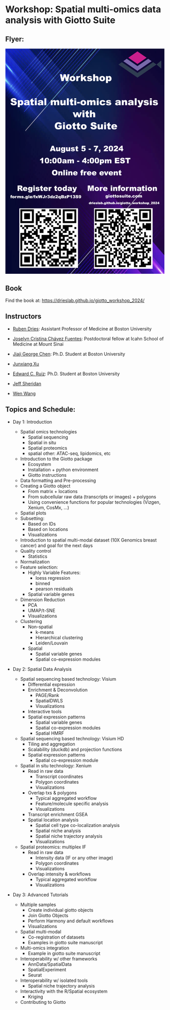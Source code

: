 
# Workshop: Spatial multi-omics data analysis with Giotto Suite

## Flyer:
<img src="./img/misc/giotto_flyer.png" alt="image" width="500" height="auto">

## Book

Find the book at: https://drieslab.github.io/giotto_workshop_2024/

## Instructors

- [Ruben Dries](https://www.drieslab.com/): Assistant Professor of Medicine at Boston University

- [Joselyn Cristina Chávez Fuentes](https://comunidadbioinfo.github.io/es/authors/josschavezf/): Postdoctoral fellow at Icahn School of Medicine at Mount Sinai

- [Jiaji George Chen](https://x/jiaji_g_chen): Ph.D. Student at Boston University

- [Junxiang Xu]()

- [Edward C. Ruiz](https://x.com/ed2uiz): Ph.D. Student at Boston University  

- [Jeff Sheridan]()

- [Wen Wang]()


## Topics and Schedule:


- Day 1: Introduction
    - Spatial omics technologies
        - Spatial sequencing
        - Spatial in situ 
        - Spatial proteomics
        - spatial other: ATAC-seq, lipidomics, etc
    - Introduction to the Giotto package
        - Ecosystem
        - Installation + python environment
        - Giotto instructions
    - Data formatting and Pre-processing
    - Creating a Giotto object
        - From matrix + locations
        - From subcellular raw data (transcripts or images) + polygons
        - Using convenience functions for popular technologies (Vizgen, Xenium, CosMx, …)
    - Spatial plots
    - Subsetting:
        - Based on IDs
        - Based on locations
        - Visualizations
    - Introduction to spatial multi-modal dataset (10X Genomics breast cancer) and goal for the next days
    - Quality control
        - Statistics
    - Normalization
    - Feature selection:
        - Highly Variable Features:
            - loess regression
            - binned
            - pearson residuals
        - Spatial variable genes
    - Dimension Reduction
        - PCA
        - UMAP/t-SNE
        - Visualizations
    - Clustering
        - Non-spatial
            - k-means
            - Hierarchical clustering
            - Leiden/Louvain
        - Spatial
            - Spatial variable genes
            - Spatial co-expression modules

    
- Day 2: Spatial Data Analysis
    - Spatial sequencing based technology: Visium
        - Differential expression
        - Enrichment & Deconvolution
            - PAGE/Rank
            - SpatialDWLS
            - Visualizations
        - Interactive tools
        - Spatial expression patterns
            - Spatial variable genes
            - Spatial co-expression modules
            - Spatial HMRF
    - Spatial sequencing based technology: Visium HD
        - Tiling and aggregation
        - Scalability (duckdb) and projection functions
        - Spatial expression patterns
            - Spatial co-expression module
    - Spatial in situ technology: Xenium
        - Read in raw data
            - Transcript coordinates
            - Polygon coordinates
            - Visualizations
        - Overlap txs & polygons
            - Typical aggregated workflow
            - Feature/molecule specific analysis
            - Visualizations
        - Transcript enrichment GSEA
        - Spatial location analysis
            - Spatial cell type co-localization analysis
            - Spatial niche analysis
            - Spatial niche trajectory analysis
            - Visualizations
    - Spatial proteomics: multiplex IF
        - Read in raw data
            - Intensity data (IF or any other image)
            - Polygon coordinates
            - Visualizations
        - Overlap intensity & workflows
            - Typical aggregated workflow
            - Visualizations


- Day 3:  Advanced Tutorials
    - Multiple samples 
        - Create individual giotto objects
        - Join Giotto Objects
        - Perform Harmony and default workflows
        - Visualizations
    - Spatial multi-modal
        - Co-registration of datasets
        - Examples in giotto suite manuscript
    - Multi-omics integration
        - Example in giotto suite manuscript
    - Interoperability w/ other frameworks
        - AnnData/SpatialData
        - SpatialExperiment
        - Seurat
    - Interoperability w/ isolated tools
        - Spatial niche trajectory analysis
    - Interactivity with the R/Spatial ecosystem 
        - Kriging
    - Contributing to Giotto


